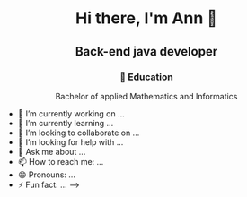 <h1 align="center">Hi there, I'm Ann 👋</h1>
<h2 align="center">Back-end java developer</h2>

<h3 align="center">💼 Education</h3>

<div align="center">Bachelor of applied Mathematics and Informatics</div>

- 🔭 I’m currently working on ...
- 🌱 I’m currently learning ...
- 👯 I’m looking to collaborate on ...
- 🤔 I’m looking for help with ...
- 💬 Ask me about ...
- 📫 How to reach me: ...
- 😄 Pronouns: ...
- ⚡ Fun fact: ...
-->

